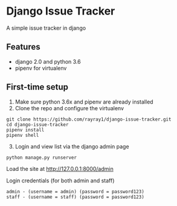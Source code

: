 # Django Issue Tracker

A simple issue tracker in django

## Features

* django 2.0 and python 3.6
* pipenv for virtualenv

## First-time setup

1.  Make sure python 3.6x and pipenv are already installed
2.  Clone the repo and configure the virtualenv

```
git clone https://github.com/rayray1/django-issue-tracker.git
cd django-issue-tracker
pipenv install
pipenv shell
```

3.  Login and view list via the django admin page

```
python manage.py runserver
```

Load the site at http://127.0.0.1:8000/admin

Login credentials (for both admin and staff)

```
admin - (username = admin) (password = password123)
staff - (username = staff) (password = password123)
```
